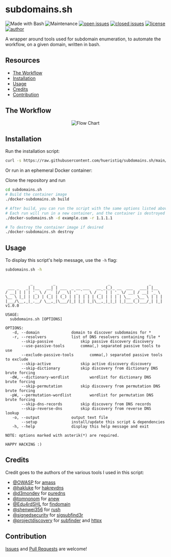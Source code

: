 # subdomains.sh

![Made with Bash](https://img.shields.io/badge/made%20with-Bash-0040ff.svg) ![Maintenance](https://img.shields.io/badge/maintained%3F-yes-0040ff.svg) [![open issues](https://img.shields.io/github/issues-raw/hueristiq/subdomains.sh.svg?style=flat&color=0040ff)](https://github.com/hueristiq/subdomains.sh/issues?q=is:issue+is:open) [![closed issues](https://img.shields.io/github/issues-closed-raw/hueristiq/subdomains.sh.svg?style=flat&color=0040ff)](https://github.com/hueristiq/subdomains.sh/issues?q=is:issue+is:closed) [![license](https://img.shields.io/badge/license-MIT-gray.svg?colorB=0040FF)](https://github.com/hueristiq/subdomains.sh/blob/master/LICENSE) [![author](https://img.shields.io/badge/twitter-@itshueristiq-0040ff.svg)](https://twitter.com/itshueristiq)

A wrapper around tools used for subdomain enumeration, to automate the workflow, on a given domain, written in bash.

## Resources

* [The Workflow](#the-workflow)
* [Installation](#installation)
* [Usage](#usage)
* [Credits](#credits)
* [Contribution](#contribution)

## The Workflow

<div align="center">

![Flow Chart](https://github.com/hueristiq/subdomains.sh/blob/main/static/flowchart.png)

</div>

## Installation

Run the installation script:

```bash
curl -s https://raw.githubusercontent.com/hueristiq/subdomains.sh/main/install.sh | bash -
```
Or run in an ephemeral Docker container:

Clone the repository and run

```bash
cd subdomains.sh
# Build the container image
./docker-subdomains.sh build

# After build, you can run the script with the same options listed above.
# Each run will run in a new container, and the container is destroyed after run
./docker-sudomains.sh -d example.com -r 1.1.1.1

# To destroy the container image if desired
./docker-subdomains.sh destroy

```

## Usage

To display this script's help message, use the `-h` flag:

```bash
subdomains.sh -h
```

```text

           _         _                       _                 _     
 ___ _   _| |__   __| | ___  _ __ ___   __ _(_)_ __  ___   ___| |__  
/ __| | | | '_ \ / _` |/ _ \| '_ ` _ \ / _` | | '_ \/ __| / __| '_ \ 
\__ \ |_| | |_) | (_| | (_) | | | | | | (_| | | | | \__  _\__ \ | | |
|___/\__,_|_.__/ \__,_|\___/|_| |_| |_|\__,_|_|_| |_|___(_)___/_| |_| v1.0.0

USAGE:
  subdomains.sh [OPTIONS]

OPTIONS:
   -d, --domain 			 domain to discover subdomains for *
   -r, --resolvers 			 list of DNS resolvers containing file *
       --skip-passive 			 skip passive discovery discovery
       --use-passive-tools 		 comma(,) separated passive tools to use
       --exclude-passive-tools 		 comma(,) separated passive tools to exclude
       --skip-active 			 skip active discovery discovery
       --skip-dictionary 		 skip discovery from dictionary DNS brute forcing
  -dW, --dictionary-wordlist 		 wordlist for dictionary DNS  brute forcing
       --skip-permutation 		 skip discovery from permutation DNS brute forcing
  -pW, --permutation-wordlist 		 wordlist for permutation DNS brute forcing
       --skip-dns-records 		 skip discovery from DNS records
       --skip-reverse-dns 		 skip discovery from reverse DNS lookup
   -o, --output 			 output text file
       --setup				 install/update this script & dependencies
   -h, --help 				 display this help message and exit

NOTE: options marked with asterik(*) are required.

HAPPY HACKING :)

```

## Credits

Credit goes to the authors of the various tools I used in this script:

* [@OWASP](https://github.com/OWASP) for [amass](https://github.com/OWASP/Amass)
* [@hakluke](https://github.com/hakluke) for [hakrevdns](https://github.com/hakluke/hakrevdns)
* [@d3mondev](https://github.com/d3mondev) for [puredns](https://github.com/d3mondev/puredns)
* [@tomnonom](https://github.com/tomnomnom) for [anew](https://github.com/tomnomnom/anew)
* [@Edu4rdSHL](https://github.com/Edu4rdSHL) for [findomain](https://github.com/Edu4rdSHL/findomain)
* [@shenwei356](https://github.com/shenwei356) for [rush](https://github.com/shenwei356/rush)
* [@signedsecurity](http://github.com/signedsecurity) for [sigsubfind3r](http://github.com/signedsecurity/sigsubfind3r)
* [@projectdiscovery](https://github.com/projectdiscovery) for [subfinder](https://github.com/projectdiscovery/subfinder) and [httpx](https://github.com/projectdiscovery/subfinder)

## Contribution

[Issues](https://github.com/hueristiq/subdomains.sh/issues) and [Pull Requests](https://github.com/hueristiq/subdomains.sh/pulls) are welcome!
